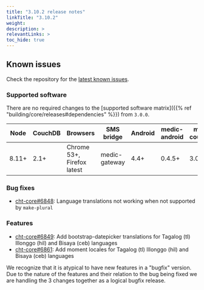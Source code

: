 ```yaml
---
title: "3.10.2 release notes"
linkTitle: "3.10.2"
weight: 
description: >
relevantLinks: >
toc_hide: true
---
```


## Known issues

Check the repository for the [latest known issues](https://github.com/medic/cht-core/issues?q=is%3Aissue+label%3A%22Affects%3A+3.10.2%22).

### Supported software

There are no required changes to the [supported software matrix]({{% ref "building/core/releases#dependencies" %}})
 from `3.0.0`.

| Node | CouchDB | Browsers | SMS bridge | Android | medic-android | medic-couch2pg |
|----|----|----|----|----|----|---|
| 8.11+ | 2.1+ | Chrome 53+, Firefox latest | medic-gateway | 4.4+ | 0.4.5+ | 3.0+ |

### Bug fixes

- [cht-core#6848](https://github.com/medic/cht-core/issues/6848): Language translations not working when not supported by `make-plural`

### Features

- [cht-core#6849](https://github.com/medic/cht-core/issues/6849): Add bootstrap-datepicker translations for Tagalog (tl) Illonggo (hil) and Bisaya (ceb) languages
- [cht-core#6861](https://github.com/medic/cht-core/issues/6861): Add moment locales for Tagalog (tl) Illonggo (hil) and Bisaya (ceb) languages

We recognize that it is atypical to have new features in a "bugfix" version. Due to the nature of the features and their relation to the bug being fixed we are handling the 3 changes together as a logical bugfix release.
